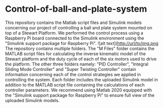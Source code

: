 # Control-of-ball-and-plate-system
This repository contains the Matlab script files and Simulink models concerning our project of controlling a ball and plate system mounted on top of a Stewart Platform. We performed the control process using a Raspberry Pi board connected to the Simulink environment using the "Simulink support package for Raspberry Pi".
![alt text]([http://url/to/img.png](https://github.com/Ali-Alabbas/Ball-and-plate-Balancing/blob/main/platform2.jpg)
The repository contains multiple folders. The "M Files" folder contains the MATLAB script files for calculating the inverse kinematic model of the Stewart platform and the duty cycle of each of the six motors used to drive the platform. The other three folders namely: "PID Controller", "Integral Sliding Mode Controller" and "Super Twisting Controller" contain information concerning each of the control strategies we applied in controlling the system. Each folder includes the uploaded Simulink model in addition to the MATLAB script file containing the calculations of each controller parameters.
We recommend using Matlab 2020 equipped with the "Simulink support package for Raspberry Pi" to ensure full view of the uploaded Simulink models. 
